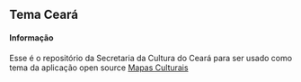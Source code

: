 ## Tema Ceará
#### Informação
Esse é o repositório da Secretaria da Cultura do Ceará para ser usado como tema da aplicação open source [Mapas Culturais](https://github.com/mapasculturais/mapasculturais)

